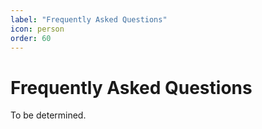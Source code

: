 ```yaml
---
label: "Frequently Asked Questions"
icon: person
order: 60
---
```


# Frequently Asked Questions

To be determined.